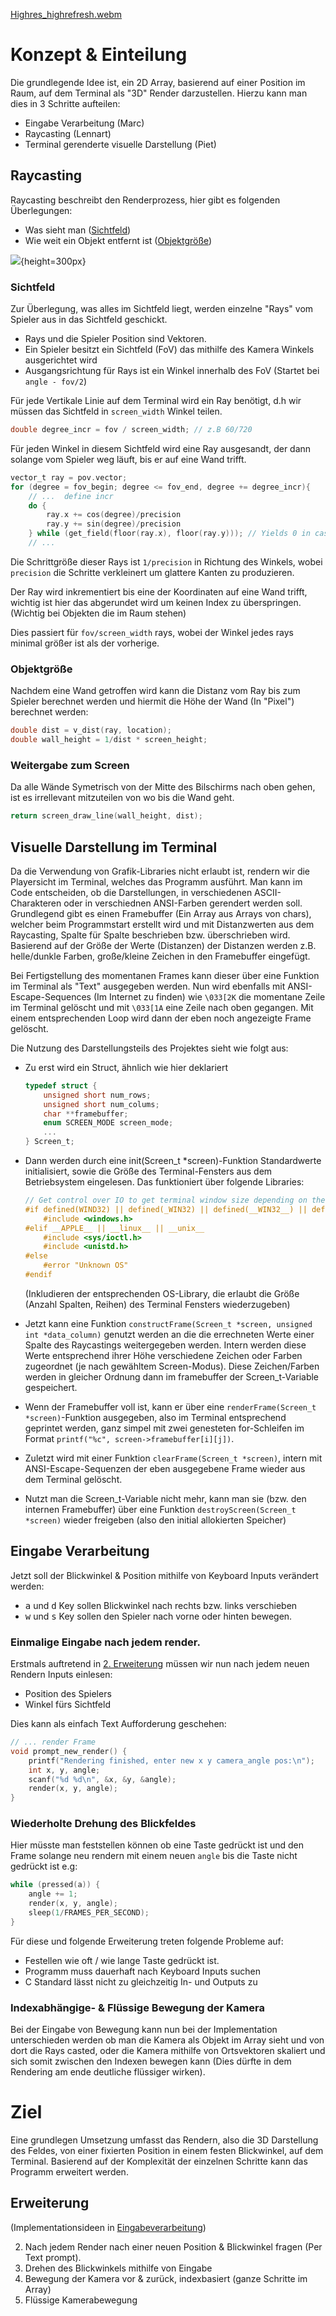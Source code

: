 
[Highres_highrefresh.webm](https://github.com/lennartbrandin/terminal-raycasting/assets/92579517/9bec83b6-1a21-45bf-bcb7-3e4af6dd9678)

# Konzept & Einteilung
Die grundlegende Idee ist, ein 2D Array, basierend auf einer Position im Raum, auf dem Terminal als "3D" Render darzustellen.
Hierzu kann man dies in 3 Schritte aufteilen:
- Eingabe Verarbeitung (Marc)
- Raycasting (Lennart)
- Terminal gerenderte visuelle Darstellung (Piet)


## Raycasting
Raycasting beschreibt den Renderprozess, hier gibt es folgenden Überlegungen:
- Was sieht man ([Sichtfeld](#Sichtfeld))
- Wie weit ein Objekt entfernt ist ([Objektgröße](#Objektgröße))

![](field.png){height=300px}

### Sichtfeld
Zur Überlegung, was alles im Sichtfeld liegt, werden einzelne "Rays" vom Spieler aus in das Sichtfeld geschickt.
- Rays und die Spieler Position sind Vektoren.
- Ein Spieler besitzt ein Sichtfeld (FoV) das mithilfe des Kamera Winkels ausgerichtet wird
- Ausgangsrichtung für Rays ist ein Winkel innerhalb des FoV (Startet bei `angle - fov/2`)

Für jede Vertikale Linie auf dem Terminal wird ein Ray benötigt, d.h wir müssen das Sichtfeld in `screen_width` Winkel teilen.
```c
double degree_incr = fov / screen_width; // z.B 60/720
```

Für jeden Winkel in diesem Sichtfeld wird eine Ray ausgesandt, der dann solange vom Spieler weg läuft, bis er auf eine Wand trifft.
```c
vector_t ray = pov.vector;
for (degree = fov_begin; degree <= fov_end, degree += degree_incr){
    // ...  define incr
    do {
        ray.x += cos(degree)/precision
        ray.y += sin(degree)/precision
    } while (get_field(floor(ray.x), floor(ray.y))); // Yields 0 in case of "empty"
    // ...
```
Die Schrittgröße dieser Rays ist `1/precision` in Richtung des Winkels, wobei `precision` die Schritte verkleinert um glattere Kanten zu produzieren.

Der Ray wird inkrementiert bis eine der Koordinaten auf eine Wand trifft, wichtig ist hier das abgerundet wird um keinen Index zu überspringen. (Wichtig bei Objekten die im Raum stehen)

Dies passiert für `fov/screen_width` rays, wobei der Winkel jedes rays minimal größer ist als der vorherige.

### Objektgröße
Nachdem eine Wand getroffen wird kann die Distanz vom Ray bis zum Spieler berechnet werden und hiermit die Höhe der Wand (In "Pixel") berechnet werden:
```c
double dist = v_dist(ray, location);
double wall_height = 1/dist * screen_height;
```

### Weitergabe zum Screen
Da alle Wände Symetrisch von der Mitte des Bilschirms nach oben gehen, ist es irrellevant mitzuteilen von wo bis die Wand geht.
```c
return screen_draw_line(wall_height, dist);
```

## Visuelle Darstellung im Terminal
Da die Verwendung von Grafik-Libraries nicht erlaubt ist, rendern wir die Playersicht im Terminal, welches das Programm ausführt. 
Man kann im Code entscheiden, ob die Darstellungen, in verschiedenen ASCII-Charakteren oder in verschiednen ANSI-Farben gerendert werden soll. Grundlegend gibt es einen Framebuffer (Ein Array aus Arrays von chars), welcher beim Programmstart erstellt wird und mit Distanzwerten aus dem Raycasting, Spalte für Spalte beschrieben bzw. überschrieben wird.
Basierend auf der Größe der Werte (Distanzen) der Distanzen werden z.B. helle/dunkle Farben, große/kleine Zeichen in den Framebuffer eingefügt. 

Bei Fertigstellung des momentanen Frames kann dieser über eine Funktion im Terminal als "Text" ausgegeben werden. Nun wird ebenfalls mit ANSI-Escape-Sequences (Im Internet zu finden) wie `\033[2K` die momentane Zeile im Terminal gelöscht und mit `\033[1A` eine Zeile nach oben gegangen. Mit einem entsprechenden Loop wird dann der eben noch angezeigte Frame gelöscht.

Die Nutzung des Darstellungsteils des Projektes sieht wie folgt aus:
- Zu erst wird ein Struct, ähnlich wie hier deklariert
    ```c
    typedef struct {
        unsigned short num_rows;
        unsigned short num_colums;
        char **framebuffer;
        enum SCREEN_MODE screen_mode;
        ...
    } Screen_t;
    ```
- Dann werden durch eine init(Screen_t *screen)-Funktion Standardwerte initialisiert, sowie die Größe des Terminal-Fensters aus dem Betriebsystem eingelesen. Das funktioniert über folgende Libraries:
    ```c
    // Get control over IO to get terminal window size depending on the OS
    #if defined(WIND32) || defined(_WIN32) || defined(__WIN32__) || defined(__NT__)
        #include <windows.h>
    #elif __APPLE__ || __linux__ || __unix__
        #include <sys/ioctl.h>
        #include <unistd.h>
    #else
        #error "Unknown OS"
    #endif
    ```
    (Inkludieren der entsprechenden OS-Library, die erlaubt die Größe (Anzahl Spalten, Reihen) des Terminal Fensters wiederzugeben)

- Jetzt kann eine Funktion `constructFrame(Screen_t *screen, unsigned int *data_column)` genutzt werden an die die errechneten Werte einer Spalte des Raycastings weitergegeben werden. Intern werden diese Werte entsprechend ihrer Höhe verschiedene Zeichen oder Farben zugeordnet (je nach gewähltem Screen-Modus). Diese Zeichen/Farben werden in gleicher Ordnung dann im framebuffer der Screen_t-Variable gespeichert.

- Wenn der Framebuffer voll ist, kann er über eine `renderFrame(Screen_t *screen)`-Funktion ausgegeben, also im Terminal entsprechend geprintet werden, ganz simpel mit zwei genesteten for-Schleifen im Format `printf("%c", screen->framebuffer[i][j])`.

- Zuletzt wird mit einer Funktion `clearFrame(Screen_t *screen)`, intern mit ANSI-Escape-Sequenzen der eben ausgegebene Frame wieder aus dem Terminal gelöscht.

- Nutzt man die Screen_t-Variable nicht mehr, kann man sie (bzw. den internen Framebuffer) über eine Funktion `destroyScreen(Screen_t *screen)` wieder freigeben (also den initial allokierten Speicher)

## Eingabe Verarbeitung
Jetzt soll der Blickwinkel & Position mithilfe von Keyboard Inputs verändert werden:
- <kbd>a</kbd> und <kbd>d</kbd> Key sollen Blickwinkel nach rechts bzw. links verschieben
- <kbd>w</kbd> und <kbd>s</kbd> Key sollen den Spieler nach vorne oder hinten bewegen.

### Einmalige Eingabe nach jedem render.
Erstmals auftretend in [2. Erweiterung](#erweiterung) müssen wir nun nach jedem neuen Rendern Inputs einlesen:
- Position des Spielers 
- Winkel fürs Sichtfeld

Dies kann als einfach Text Aufforderung geschehen:
```c
// ... render Frame
void prompt_new_render() {
    printf("Rendering finished, enter new x y camera_angle pos:\n");
    int x, y, angle;
    scanf("%d %d\n", &x, &y, &angle);
    render(x, y, angle);
}
```

### Wiederholte Drehung des Blickfeldes
Hier müsste man feststellen können ob eine Taste gedrückt ist und den Frame solange neu rendern mit einem neuen `angle` bis die Taste nicht gedrückt ist e.g:
```c
while (pressed(a)) {
    angle += 1;
    render(x, y, angle);
    sleep(1/FRAMES_PER_SECOND);
}
```

Für diese und folgende Erweiterung treten folgende Probleme auf:
- Festellen wie oft / wie lange Taste gedrückt ist.
- Programm muss dauerhaft nach Keyboard Inputs suchen
- C Standard lässt nicht zu gleichzeitig In- und Outputs zu

### Indexabhängige- & Flüssige Bewegung der Kamera
Bei der Eingabe von Bewegung kann nun bei der Implementation unterschieden werden ob man die Kamera als Objekt im Array sieht und von dort die Rays casted, oder die Kamera mithilfe von Ortsvektoren skaliert und sich somit zwischen den Indexen bewegen kann (Dies dürfte in dem Rendering am ende deutliche flüssiger wirken).

# Ziel
Eine grundlegen Umsetzung umfasst das Rendern, also die 3D Darstellung des Feldes, von einer fixierten Position in einem festen Blickwinkel, auf dem Terminal.
Basierend auf der Komplexität der einzelnen Schritte kann das Programm erweitert werden.
## Erweiterung
(Implementationsideen in [Eingabeverarbeitung](#eingabe-verarbeitung))

2. Nach jedem Render nach einer neuen Position & Blickwinkel fragen (Per Text prompt).
3. Drehen des Blickwinkels mithilfe von Eingabe 
4. Bewegung der Kamera vor & zurück, indexbasiert (ganze Schritte im Array)
5. Flüssige Kamerabewegung
